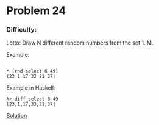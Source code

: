 # Problem 24
### Difficulty: 
Lotto: Draw N different random numbers from the set 1..M.

Example:

```

* (rnd-select 6 49)
(23 1 17 33 21 37)
```
Example in Haskell:

```
λ> diff_select 6 49
[23,1,17,33,21,37]
```
[Solution](https://wiki.haskell.org/99_questions/Solutions/24)
